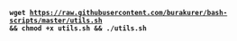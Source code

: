 <b><code>wget https://raw.githubusercontent.com/burakurer/bash-scripts/master/utils.sh && chmod +x utils.sh && ./utils.sh</code></b>